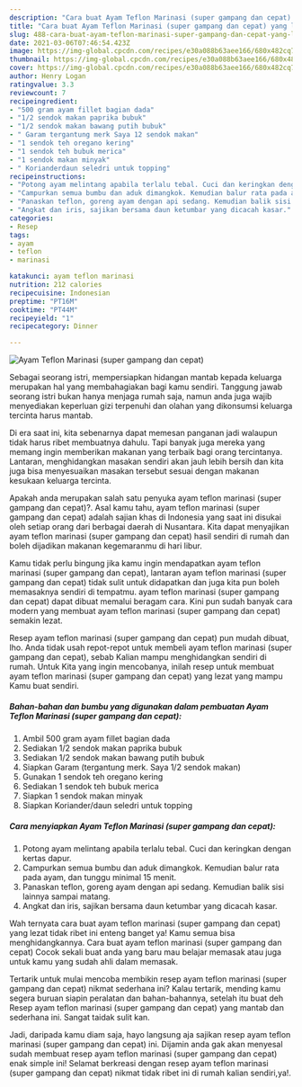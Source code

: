 ```yaml
---
description: "Cara buat Ayam Teflon Marinasi (super gampang dan cepat) yang lezat Untuk Jualan"
title: "Cara buat Ayam Teflon Marinasi (super gampang dan cepat) yang lezat Untuk Jualan"
slug: 488-cara-buat-ayam-teflon-marinasi-super-gampang-dan-cepat-yang-lezat-untuk-jualan
date: 2021-03-06T07:46:54.423Z
image: https://img-global.cpcdn.com/recipes/e30a088b63aee166/680x482cq70/ayam-teflon-marinasi-super-gampang-dan-cepat-foto-resep-utama.jpg
thumbnail: https://img-global.cpcdn.com/recipes/e30a088b63aee166/680x482cq70/ayam-teflon-marinasi-super-gampang-dan-cepat-foto-resep-utama.jpg
cover: https://img-global.cpcdn.com/recipes/e30a088b63aee166/680x482cq70/ayam-teflon-marinasi-super-gampang-dan-cepat-foto-resep-utama.jpg
author: Henry Logan
ratingvalue: 3.3
reviewcount: 7
recipeingredient:
- "500 gram ayam fillet bagian dada"
- "1/2 sendok makan paprika bubuk"
- "1/2 sendok makan bawang putih bubuk"
- " Garam tergantung merk Saya 12 sendok makan"
- "1 sendok teh oregano kering"
- "1 sendok teh bubuk merica"
- "1 sendok makan minyak"
- " Korianderdaun seledri untuk topping"
recipeinstructions:
- "Potong ayam melintang apabila terlalu tebal. Cuci dan keringkan dengan kertas dapur."
- "Campurkan semua bumbu dan aduk dimangkok. Kemudian balur rata pada ayam, dan tunggu minimal 15 menit."
- "Panaskan teflon, goreng ayam dengan api sedang. Kemudian balik sisi lainnya sampai matang."
- "Angkat dan iris, sajikan bersama daun ketumbar yang dicacah kasar."
categories:
- Resep
tags:
- ayam
- teflon
- marinasi

katakunci: ayam teflon marinasi 
nutrition: 212 calories
recipecuisine: Indonesian
preptime: "PT16M"
cooktime: "PT44M"
recipeyield: "1"
recipecategory: Dinner

---
```



![Ayam Teflon Marinasi (super gampang dan cepat)](https://img-global.cpcdn.com/recipes/e30a088b63aee166/680x482cq70/ayam-teflon-marinasi-super-gampang-dan-cepat-foto-resep-utama.jpg)

Sebagai seorang istri, mempersiapkan hidangan mantab kepada keluarga merupakan hal yang membahagiakan bagi kamu sendiri. Tanggung jawab seorang istri bukan hanya menjaga rumah saja, namun anda juga wajib menyediakan keperluan gizi terpenuhi dan olahan yang dikonsumsi keluarga tercinta harus mantab.

Di era  saat ini, kita sebenarnya dapat memesan panganan jadi walaupun tidak harus ribet membuatnya dahulu. Tapi banyak juga mereka yang memang ingin memberikan makanan yang terbaik bagi orang tercintanya. Lantaran, menghidangkan masakan sendiri akan jauh lebih bersih dan kita juga bisa menyesuaikan masakan tersebut sesuai dengan makanan kesukaan keluarga tercinta. 



Apakah anda merupakan salah satu penyuka ayam teflon marinasi (super gampang dan cepat)?. Asal kamu tahu, ayam teflon marinasi (super gampang dan cepat) adalah sajian khas di Indonesia yang saat ini disukai oleh setiap orang dari berbagai daerah di Nusantara. Kita dapat menyajikan ayam teflon marinasi (super gampang dan cepat) hasil sendiri di rumah dan boleh dijadikan makanan kegemaranmu di hari libur.

Kamu tidak perlu bingung jika kamu ingin mendapatkan ayam teflon marinasi (super gampang dan cepat), lantaran ayam teflon marinasi (super gampang dan cepat) tidak sulit untuk didapatkan dan juga kita pun boleh memasaknya sendiri di tempatmu. ayam teflon marinasi (super gampang dan cepat) dapat dibuat memalui beragam cara. Kini pun sudah banyak cara modern yang membuat ayam teflon marinasi (super gampang dan cepat) semakin lezat.

Resep ayam teflon marinasi (super gampang dan cepat) pun mudah dibuat, lho. Anda tidak usah repot-repot untuk membeli ayam teflon marinasi (super gampang dan cepat), sebab Kalian mampu menghidangkan sendiri di rumah. Untuk Kita yang ingin mencobanya, inilah resep untuk membuat ayam teflon marinasi (super gampang dan cepat) yang lezat yang mampu Kamu buat sendiri.

<!--inarticleads1-->

##### Bahan-bahan dan bumbu yang digunakan dalam pembuatan Ayam Teflon Marinasi (super gampang dan cepat):

1. Ambil 500 gram ayam fillet bagian dada
1. Sediakan 1/2 sendok makan paprika bubuk
1. Sediakan 1/2 sendok makan bawang putih bubuk
1. Siapkan  Garam (tergantung merk. Saya 1/2 sendok makan)
1. Gunakan 1 sendok teh oregano kering
1. Sediakan 1 sendok teh bubuk merica
1. Siapkan 1 sendok makan minyak
1. Siapkan  Koriander/daun seledri untuk topping




<!--inarticleads2-->

##### Cara menyiapkan Ayam Teflon Marinasi (super gampang dan cepat):

1. Potong ayam melintang apabila terlalu tebal. Cuci dan keringkan dengan kertas dapur.
1. Campurkan semua bumbu dan aduk dimangkok. Kemudian balur rata pada ayam, dan tunggu minimal 15 menit.
1. Panaskan teflon, goreng ayam dengan api sedang. Kemudian balik sisi lainnya sampai matang.
1. Angkat dan iris, sajikan bersama daun ketumbar yang dicacah kasar.




Wah ternyata cara buat ayam teflon marinasi (super gampang dan cepat) yang lezat tidak ribet ini enteng banget ya! Kamu semua bisa menghidangkannya. Cara buat ayam teflon marinasi (super gampang dan cepat) Cocok sekali buat anda yang baru mau belajar memasak atau juga untuk kamu yang sudah ahli dalam memasak.

Tertarik untuk mulai mencoba membikin resep ayam teflon marinasi (super gampang dan cepat) nikmat sederhana ini? Kalau tertarik, mending kamu segera buruan siapin peralatan dan bahan-bahannya, setelah itu buat deh Resep ayam teflon marinasi (super gampang dan cepat) yang mantab dan sederhana ini. Sangat taidak sulit kan. 

Jadi, daripada kamu diam saja, hayo langsung aja sajikan resep ayam teflon marinasi (super gampang dan cepat) ini. Dijamin anda gak akan menyesal sudah membuat resep ayam teflon marinasi (super gampang dan cepat) enak simple ini! Selamat berkreasi dengan resep ayam teflon marinasi (super gampang dan cepat) nikmat tidak ribet ini di rumah kalian sendiri,ya!.

